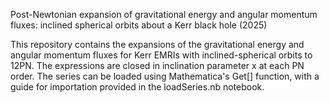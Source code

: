 Post-Newtonian expansion of gravitational energy and angular momentum fluxes: inclined spherical orbits about a Kerr black hole (2025)

This repository contains the expansions of the gravitational energy and angular momentum fluxes for Kerr EMRIs with inclined-spherical orbits to 12PN. The expressions are closed in inclination parameter x at each PN order. The series can be loaded using Mathematica's Get[] function, with a guide for importation provided in the loadSeries.nb notebook.
